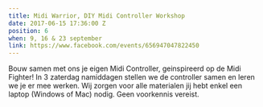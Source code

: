 ```yaml
---
title: Midi Warrior, DIY Midi Controller Workshop
date: 2017-06-15 17:36:00 Z
position: 6
when: 9, 16 & 23 september
link: https://www.facebook.com/events/656947047822450
---
```


Bouw samen met ons je eigen Midi Controller, geinspireerd op de Midi Fighter! In 3 zaterdag namiddagen stellen we de controller samen en leren we je er mee werken. Wij zorgen voor alle materialen jij hebt enkel een laptop (Windows of Mac) nodig. Geen voorkennis vereist.
